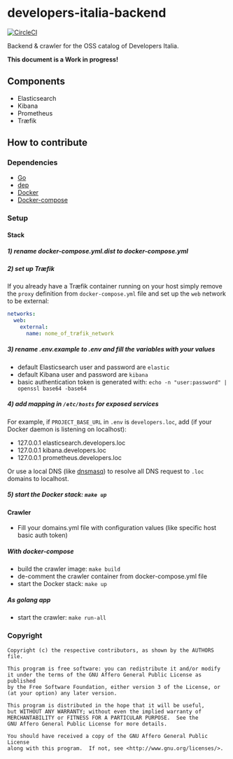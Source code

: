 # developers-italia-backend

[![CircleCI](https://circleci.com/gh/italia/developers-italia-backend/tree/master.svg?style=svg)](https://circleci.com/gh/italia/developers-italia-backend/tree/master)

Backend &amp; crawler for the OSS catalog of Developers Italia.

**This document is a Work in progress!**

## Components

* Elasticsearch
* Kibana
* Prometheus
* Træfik

## How to contribute

### Dependencies

* [Go](https://golang.org/)
* [dep](https://github.com/golang/dep)
* [Docker](https://www.docker.com/)
* [Docker-compose](https://docs.docker.com/compose/)

### Setup

#### Stack

##### 1) rename docker-compose.yml.dist to docker-compose.yml

##### 2) set up Træfik
If you already have a Træfik container running on your host simply remove the `proxy` definition from
`docker-compose.yml` file and set up the `web` network to be external:

```yaml
networks:
  web:
    external:
      name: nome_of_træfik_network
```

##### 3) rename .env.example to .env and fill the variables with your values

* default Elasticsearch user and password are `elastic`
* default Kibana user and password are `kibana`
* basic authentication token is generated with: `echo -n "user:password" | openssl base64 -base64`

##### 4) add mapping in `/etc/hosts` for exposed services

For example, if `PROJECT_BASE_URL` in `.env` is `developers.loc`, add (if your Docker daemon is listening on localhost):
* 127.0.0.1    elasticsearch.developers.loc
* 127.0.0.1    kibana.developers.loc
* 127.0.0.1    prometheus.developers.loc

Or use a local DNS (like [dnsmasq](https://en.wikipedia.org/wiki/Dnsmasq)) to resolve all DNS request to `.loc` domains
to localhost.

##### 5) start the Docker stack: `make up`

#### Crawler

* Fill your domains.yml file with configuration values (like specific host basic auth token)

##### With docker-compose

* build the crawler image: `make build`
* de-comment the crawler container from docker-compose.yml file
* start the Docker stack: `make up`

##### As golang app

* start the crawler: `make run-all`

### Copyright

```
Copyright (c) the respective contributors, as shown by the AUTHORS file.

This program is free software: you can redistribute it and/or modify
it under the terms of the GNU Affero General Public License as published
by the Free Software Foundation, either version 3 of the License, or
(at your option) any later version.

This program is distributed in the hope that it will be useful,
but WITHOUT ANY WARRANTY; without even the implied warranty of
MERCHANTABILITY or FITNESS FOR A PARTICULAR PURPOSE.  See the
GNU Affero General Public License for more details.

You should have received a copy of the GNU Affero General Public License
along with this program.  If not, see <http://www.gnu.org/licenses/>.
```
